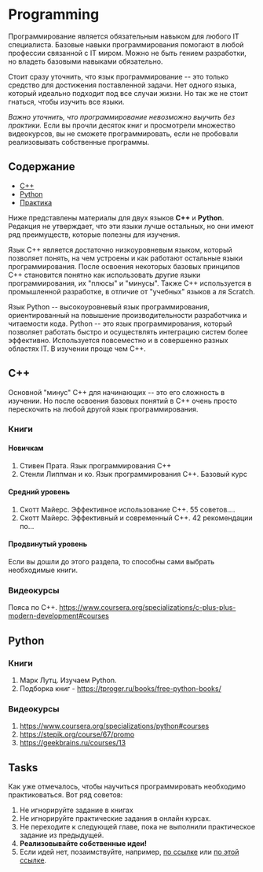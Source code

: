 # Programming
Программирование является обязательным навыком для любого IT специалиста. Базовые навыки программирования помогают в любой профессии связанной с IT миром. Можно не быть гением разработки, но владеть базовыми навыками обязательно.

Стоит сразу уточнить, что язык программирование -- это только средство для достижения поставленной задачи. Нет одного языка, который идеально подходит под все случаи жизни. Но так же не стоит гнаться, чтобы изучить все языки.

_Важно уточнить, что программирование невозможно выучить без практики._ Если вы прочли десяток книг и просмотрели множество видеокурсов, вы не сможете программировать, если не пробовали реализовывать собственные программы.

## Содержание
* [C++](https://github.com/drewxa/guide/tree/master#c)
* [Python](https://github.com/drewxa/guide/tree/master#python)
* [Практика](https://github.com/drewxa/guide/tree/master#tasks)

Ниже представлены материалы для двух языков **С++** и **Python**. Редакция не утверждает, что эти языки лучше остальных, но они имеют ряд преимуществ, которые полезны для изучения.

Язык С++ является достаточно низкоуровневым языком, который позволяет понять, на чем устроены и как работают остальные языки программирования. После освоения некоторых базовых принципов C++ становится понятно как использовать другие языки программирования, их "плюсы" и "минусы". Также C++ используется в промышленной разработке, в отличие от "учебных" языков а ля Scratch.

Язык Python -- высокоуровневый язык программирования, ориентированный на повышение производительности разработчика и читаемости кода. Python -- это язык программирования, который позволяет работать быстро и осуществлять интеграцию систем более эффективно. Используется повсеместно и в совершенно разных областях IT. В изучении проще чем C++.

## C++
Основной "минус" C++ для начинающих -- это его сложность в изучении. Но после освоения базовых понятий в C++ очень просто перескочить на любой другой язык программирования.

### Книги
#### Новичкам
1. Стивен Прата. Язык программирования С++
2. Стенли Липпман и ко. Язык программирования C++. Базовый курс

#### Средний уровень
1. Скотт Майерс. Эффективное использование C++. 55 советов....
2. Скотт Майерс. Эффективный и современный С++. 42 рекомендации по...

#### Продвинутый уровень
Если вы дошли до этого раздела, то способны сами выбрать необходимые книги.

### Видеокурсы
Пояса по C++. https://www.coursera.org/specializations/c-plus-plus-modern-development#courses

## Python
### Книги
1. Марк Лутц. Изучаем Python. 
2. Подборка книг - https://tproger.ru/books/free-python-books/

### Видеокурсы
1. https://www.coursera.org/specializations/python#courses
2. https://stepik.org/course/67/promo
3. https://geekbrains.ru/courses/13


## Tasks
Как уже отмечалось, чтобы научиться программировать необходимо практиковаться. Вот ряд советов:
1. Не игнорируйте задание в книгах
2. Не игнорируйте практические задания в онлайн курсах.
3. Не переходите к следующей главе, пока не выполнили практическое задание из предыдущей.
4. **Реализовывайте собственные идеи!**
5. Если идей нет, позаимствуйте, например, [по ссылке](https://www.linuxtrainingacademy.com/projects/) или [по этой ссылке](https://rosettacode.org/wiki/Category:Programming_Tasks).

